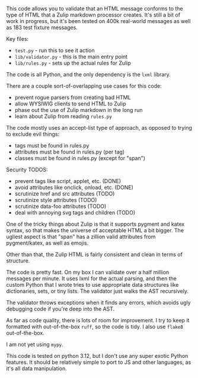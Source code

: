 This code allows you to validate that an HTML message
conforms to the type of HTML that a Zulip markdown
processor creates.  It's still a bit of work in progress,
but it's been tested on 400k real-world messages as well
as 183 test fixture messages.

Key files:

- `test.py` - run this to see it action
- `lib/validator.py` - this is the main entry point
- `lib/rules.py` - sets up the actual rules for Zulip

The code is all Python, and the only dependency is
the `lxml` library.

There are a couple sort-of-overlapping use cases for this code:

- prevent rogue parsers from creating bad HTML
- allow WYSIWIG clients to send HTML to Zulip
- phase out the use of Zulip markdown in the long run
- learn about Zulip from reading `rules.py`

The code mostly uses an accept-list type of approach,
as opposed to trying to exclude evil things:

- tags must be found in rules.py
- attributes must be found in rules.py (per tag)
- classes must be found in rules.py (except for "span")

Security TODOS:
- prevent tags like script, applet, etc. (DONE)
- avoid attributes like onclick, onload, etc. (DONE)
- scrutinize href and src attributes (TODO)
- scrutinize style attributes (TODO)
- scrutinize data-foo attributes (TODO)
- deal with annoying svg tags and children (TODO)

One of the tricky things about Zulip is that it supports
pygment and katex syntax, so that makes the universe of
acceptable HTML a bit bigger. The ugliest aspect is that
"span" has a zillion valid attributes from pygment/katex,
as well as emojis.

Other than that, the Zulip HTML is fairly consistent
and clean in terms of structure.

The code is pretty fast. On my box I can validate over
a half million messages per minute.  It uses lxml for
the actual parsing, and then the custom Python that I
wrote tries to use appropriate data structures like
dictionaries, sets, or tiny lists.  The validator just
walks the AST recursively.

The validator throws exceptions when it finds any errors,
which avoids ugly debugging code if you're deep into the
AST.

As far as code quality, there is lots of room for improvement.
I try to keep it formatted with out-of-the-box `ruff`, so the
code is tidy. I also use `flake8` out-of-the-box.

I am not yet using `mypy`.

This code is tested on python 3.12, but I don't use any
super exotic Python features. It should be relatively simple
to port to JS and other languages, as it's all data manipulation.

